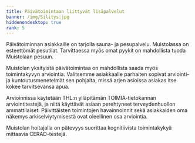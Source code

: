 ```yaml
---
title: Päivätoimintaan liittyvät lisäpalvelut
banner: /img/Silitys.jpg
hiddenondesktop: true
rank: 5
---
```

Päivätoiminnan asiakkaille on tarjolla sauna- ja pesupalvelu. Muistolassa on esteettömät pesutilat. Tarvittaessa myös omat pyykit on mahdollista tuoda Muistolaan pesuun. 

Muistolan yksityistä päivätoimintaa on mahdollista saada myös toimintakyvyn arviointia. Valitsemme asiakkaalle parhaiten sopivat arviointi- ja kuntoutusmenetelmät sen pohjalta, missä arjen asioissa asiakas itse kokee tarvitsevansa apua. 

Arvioinnissa käytetään THL:n ylläpitämän TOIMIA-tietokannan arviointitestejä, ja niitä käyttävät asiaan perehtyneet terveydenhuollon ammattilaiset. Päivittäisten toimintojen havainnoinnit sekä asiakkaiden oma näkemys arkiselviytymisestä ovat oleellinen osa arviointia. 

Muistolan hoitajalla on pätevyys suorittaa kognitiivista toimintakykyä mittaavia CERAD-testejä.
